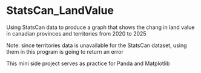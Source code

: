 # StatsCan_LandValue
Using StatsCan data to produce a graph that shows the chang in land value in canadian provinces and territories from 2020 to 2025

Note: since territories data is unavailable for the StatsCan dataset, using them in this program is going to return an error

This mini side project serves as practice for Panda and Matplotlib
